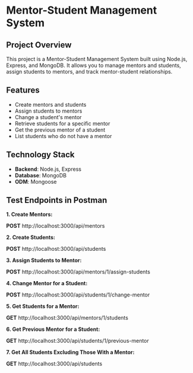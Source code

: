 # Mentor-Student Management System

## Project Overview

This project is a Mentor-Student Management System built using Node.js, Express, and MongoDB. It allows you to manage mentors and students, assign students to mentors, and track mentor-student relationships.

## Features

- Create mentors and students
- Assign students to mentors
- Change a student's mentor
- Retrieve students for a specific mentor
- Get the previous mentor of a student
- List students who do not have a mentor

## Technology Stack

- **Backend**: Node.js, Express
- **Database**: MongoDB
- **ODM**: Mongoose

## Test Endpoints in Postman

**1. Create Mentors:**

**POST** http://localhost:3000/api/mentors

**2. Create Students:**

**POST** http://localhost:3000/api/students

**3. Assign Students to Mentor:**

**POST** http://localhost:3000/api/mentors/1/assign-students

**4. Change Mentor for a Student:**

**POST** http://localhost:3000/api/students/1/change-mentor

**5. Get Students for a Mentor:**

**GET** http://localhost:3000/api/mentors/1/students

**6. Get Previous Mentor for a Student:**

**GET** http://localhost:3000/api/students/1/previous-mentor

**7. Get All Students Excluding Those With a Mentor:**

**GET** http://localhost:3000/api/students
